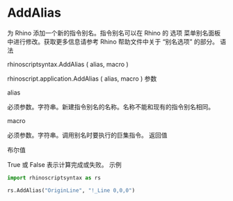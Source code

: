 # AddAlias


为 Rhino 添加一个新的指令别名。指令别名可以在 Rhino 的 选项 菜单别名面板中进行修改。获取更多信息请参考 Rhino 帮助文件中关于 “别名选项” 的部分。
语法

rhinoscriptsyntax.AddAlias ( alias, macro )

rhinoscript.application.AddAlias ( alias, macro )
参数

alias
	

必须参数。字符串。新建指令别名的名称。名称不能和现有的指令别名相同。

macro
	

必须参数。字符串。调用别名时要执行的巨集指令。
返回值

布尔值
	

True 或 False 表示计算完成或失败。
示例

```python
import rhinoscriptsyntax as rs

rs.AddAlias("OriginLine", "!_Line 0,0,0")
```

